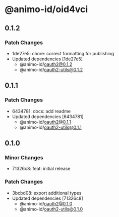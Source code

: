 # @animo-id/oid4vci

## 0.1.2

### Patch Changes

- 1de27e5: chore: correct formatting for publishing
- Updated dependencies [1de27e5]
  - @animo-id/oauth2@0.1.2
  - @animo-id/oauth2-utils@0.1.2

## 0.1.1

### Patch Changes

- 6434781: docs: add readme
- Updated dependencies [6434781]
  - @animo-id/oauth2@0.1.1
  - @animo-id/oauth2-utils@0.1.1

## 0.1.0

### Minor Changes

- 71326c8: feat: initial release

### Patch Changes

- 3bcbd08: export additional types
- Updated dependencies [71326c8]
  - @animo-id/oauth2@0.1.0
  - @animo-id/oauth2-utils@0.1.0
